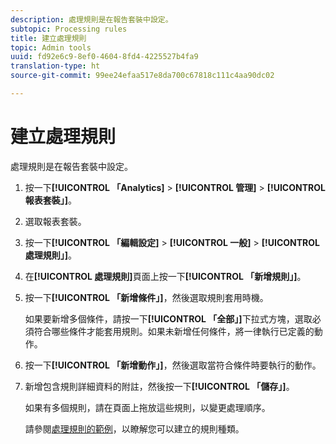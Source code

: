 ```yaml
---
description: 處理規則是在報告套裝中設定。
subtopic: Processing rules
title: 建立處理規則
topic: Admin tools
uuid: fd92e6c9-8ef0-4604-8fd4-4225527b4fa9
translation-type: ht
source-git-commit: 99ee24efaa517e8da700c67818c111c4aa90dc02

---
```



# 建立處理規則

處理規則是在報告套裝中設定。

1. 按一下&#x200B;**[!UICONTROL 「Analytics]** > **[!UICONTROL 管理]** > **[!UICONTROL 報表套裝」]**。
1. 選取報表套裝。
1.  按一下&#x200B;**[!UICONTROL 「編輯設定]** > **[!UICONTROL 一般]** > **[!UICONTROL 處理規則」]**。
1. 在&#x200B;**[!UICONTROL 處理規則]**&#x200B;頁面上按一下&#x200B;**[!UICONTROL 「新增規則」]**。
1. 按一下&#x200B;**[!UICONTROL 「新增條件」]**，然後選取規則套用時機。

   如果要新增多個條件，請按一下&#x200B;**[!UICONTROL 「全部」]**&#x200B;下拉式方塊，選取必須符合哪些條件才能套用規則。如果未新增任何條件，將一律執行已定義的動作。

1. 按一下&#x200B;**[!UICONTROL 「新增動作」]**，然後選取當符合條件時要執行的動作。
1. 新增包含規則詳細資料的附註，然後按一下&#x200B;**[!UICONTROL 「儲存」]**。

   如果有多個規則，請在頁面上拖放這些規則，以變更處理順序。

   請參閱[處理規則的範例](/help/admin/admin/c-processing-rules/processing-rules-examples/processing-rules-examples.md)，以瞭解您可以建立的規則種類。
